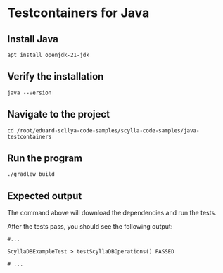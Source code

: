 
# Testcontainers for Java

## Install Java

```run
apt install openjdk-21-jdk
```

## Verify the installation

```run
java --version
```

## Navigate to the project

```run
cd /root/eduard-scllya-code-samples/scylla-code-samples/java-testcontainers
```

## Run the program

```run
./gradlew build
```

## Expected output

The command above will download the dependencies and run the tests.

After the tests pass, you should see the following output:

```
#...

ScyllaDBExampleTest > testScyllaDBOperations() PASSED

# ...
```
